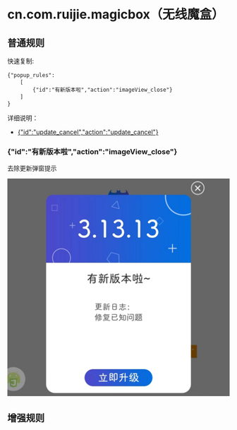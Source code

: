 # cn.com.ruijie.magicbox（无线魔盒）

## 普通规则

快速复制:
```
{"popup_rules":
    [
        {"id":"有新版本啦","action":"imageView_close"}
    ]
}
```
详细说明：
- [{"id":"update_cancel","action":"update_cancel"}](#idupdate_cancelactionupdate_cancel)

### {"id":"有新版本啦","action":"imageView_close"}
去除更新弹窗提示

![](./assets/imageView_close.jpg)

## 增强规则
